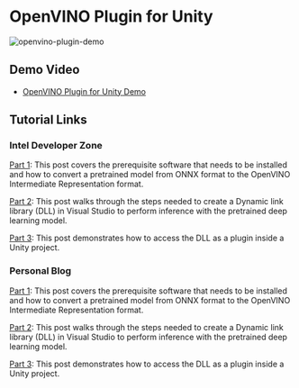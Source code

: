 # OpenVINO Plugin for Unity
 
![openvino-plugin-demo](openvino-plugin-demo.gif)


## Demo Video
* [OpenVINO Plugin for Unity Demo](https://youtu.be/uSmczpnPam8)

## Tutorial Links

### Intel Developer Zone

[Part 1](https://software.intel.com/content/www/us/en/develop/articles/developing-openvino-inferencing-plugin-for-unity.html): This post covers the prerequisite software that needs to be installed and how to convert a pretrained model from ONNX format to the OpenVINO Intermediate Representation format.

[Part 2](https://software.intel.com/content/www/us/en/develop/articles/openvino-plugin-for-unity-tutorial-part-2.html): This post walks through the steps needed to create a Dynamic link library (DLL) in Visual Studio to perform inference with the pretrained deep learning model.

[Part 3](https://software.intel.com/content/www/us/en/develop/articles/openvino-inferencing-plugin-unity-tutorial-part-3.html): This post demonstrates how to access the DLL as a plugin inside a Unity project.

### Personal Blog
[Part 1](https://christianjmills.com/OpenVINO-Plugin-for-Unity-Tutorial-1/): This post covers the prerequisite software that needs to be installed and how to convert a pretrained model from ONNX format to the OpenVINO Intermediate Representation format.

[Part 2](https://christianjmills.com/OpenVINO-Plugin-for-Unity-Tutorial-2/): This post walks through the steps needed to create a Dynamic link library (DLL) in Visual Studio to perform inference with the pretrained deep learning model.

[Part 3](https://christianjmills.com/OpenVINO-Plugin-for-Unity-Tutorial-3/): This post demonstrates how to access the DLL as a plugin inside a Unity project.
